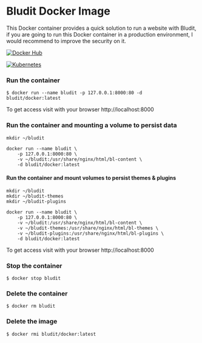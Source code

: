 # Bludit Docker Image
This Docker container provides a quick solution to run a website with Bludit, if you are going to run this Docker container in a production environment, I would recommend to improve the security on it.

[![Docker Hub](https://img.shields.io/badge/Docker-Hub-blue.svg)](https://hub.docker.com/r/bludit/docker/)

[![Kubernetes](https://img.shields.io/badge/Kubernetes-Deployment-blue.svg)](https://github.com/bludit/docker/tree/master/kubernetes)

### Run the container

```
$ docker run --name bludit -p 127.0.0.1:8000:80 -d bludit/docker:latest
```

To get access visit with your browser http://localhost:8000

### Run the container and mounting a volume to persist data

```
mkdir ~/bludit

docker run --name bludit \
    -p 127.0.0.1:8000:80 \
    -v ~/bludit:/usr/share/nginx/html/bl-content \
    -d bludit/docker:latest
```

#### Run the container and mount volumes to persist themes & plugins

```
mkdir ~/bludit
mkdir ~/bludit-themes
mkdir ~/bludit-plugins

docker run --name bludit \
    -p 127.0.0.1:8000:80 \
    -v ~/bludit:/usr/share/nginx/html/bl-content \
    -v ~/bludit-themes:/usr/share/nginx/html/bl-themes \
    -v ~/bludit-plugins:/usr/share/nginx/html/bl-plugins \
    -d bludit/docker:latest
```

To get access visit with your browser http://localhost:8000

### Stop the container

```
$ docker stop bludit
```

### Delete the container

```
$ docker rm bludit
```

### Delete the image

```
$ docker rmi bludit/docker:latest
```
